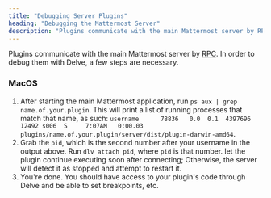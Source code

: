 ```yaml
---
title: "Debugging Server Plugins"
heading: "Debugging the Mattermost Server"
description: "Plugins communicate with the main Mattermost server by RPC. Learn how to debug them."
---
```


Plugins communicate with the main Mattermost server by [RPC](https://github.com/hashicorp/go-plugin). In order to debug them with Delve, a few steps are necessary.
### MacOS
1. After starting the main Mattermost application, run `ps aux | grep name.of.your.plugin`. This will print a list of running processes that match that name, as such: `username      78836   0.0  0.1  4397696  12492 s006  S     7:07AM   0:00.03 plugins/name.of.your.plugin/server/dist/plugin-darwin-amd64`.
2. Grab the `pid`, which is the second number after your username in the output above. Run `dlv attach pid`, where `pid` is that number. let the plugin continue executing soon after connecting; Otherwise, the server will detect it as stopped and attempt to restart it.
3. You're done. You should have access to your plugin's code through Delve and be able to set breakpoints, etc.
